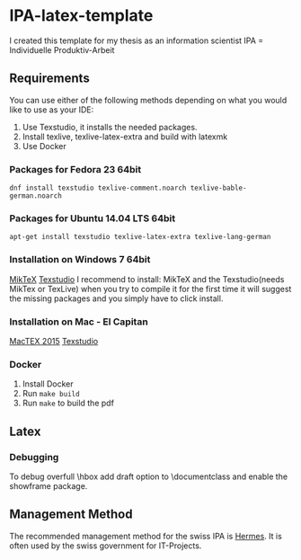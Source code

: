 # IPA-latex-template
I created this template for my thesis as an information scientist
IPA = Individuelle Produktiv-Arbeit

## Requirements
You can use either of the following methods depending on what you would like to use as your IDE:
 1. Use Texstudio, it installs the needed packages.
 2. Install texlive, texlive-latex-extra and build with latexmk
 3. Use Docker

### Packages for Fedora 23 64bit
```
dnf install texstudio texlive-comment.noarch texlive-bable-german.noarch
```
### Packages for Ubuntu 14.04 LTS 64bit
```
apt-get install texstudio texlive-latex-extra texlive-lang-german
```
### Installation on Windows 7 64bit
[MikTeX](http://miktex.org/download)
[Texstudio](http://texstudio.org)
I recommend to install: MikTeX and the Texstudio(needs MikTex or TexLive) when you try to compile it for the first time it will suggest the missing packages and you simply have to click install.

### Installation on Mac - El Capitan
[MacTEX 2015](https://tug.org/mactex/mactex-download.html)
[Texstudio](http://www.texstudio.org/)

### Docker
 1. Install Docker
 2. Run `make build`
 3. Run `make` to build the pdf

## Latex

### Debugging
To debug overfull \hbox add draft option to \documentclass and enable the showframe package.

## Management Method
The recommended management method for the swiss IPA is [Hermes](http://www.hermes.admin.ch/). It is often used by the swiss government for IT-Projects.
